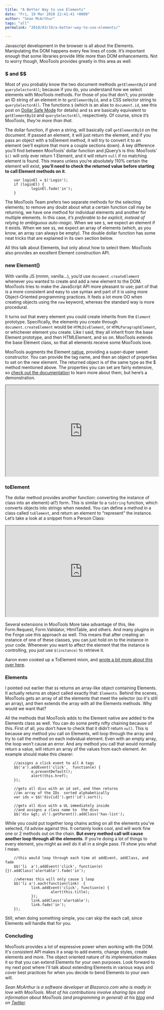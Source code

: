 ```yaml
---
title: "A Better Way to use Elements"
date: "Fri, 19 Mar 2010 22:41:41 +0000"
author: "Sean McArthur"
tags: "all"
permalink: "2010/03/19/a-better-way-to-use-elements/"

---
```

Javascript development in the browser is all about the Elements. Manipulating the DOM happens every few lines of code. It’s important enough that some libraries provide little more than DOM enhancements. Not to worry though, MooTools provides greatly in this area as well.

### $ and $$

Most of you probably know the two document methods `getElementById` and  `querySelectorAll`; because if you do, you understand how we select elements with MooTools methods. For those of you that don’t, you provide an ID string of an element in to `getElementById`, and a CSS selector string to `querySelectorAll`.  The functions `$` (which is an alias to  `document.id`, see this post on [Dollar Safe Mode](http://mootools.net/blog/2009/06/22/the-dollar-safe-mode/) for details) and `$$` are basically equivalent to `getElementById` and `querySelectorAll`, respectively. Of course, since it’s MooTools,  *they’re more than that*. 

The dollar function, if given a string, will basically call `getElementById` on the document. If passed an element, it will just return the element, and  if you pass an object with a toElement method, it will try to convert it to an  element (we’ll explore that more a couple sections down). A key difference you’ll find between MooTools’ dollar function and jQuery’s is this: MooTools’ `$()`  will only ever return 1 Element, and it will return `null` if no matching element is found.  This means unless you’re absolutely 110% certain the element will exist,  **you’ll need to check the returned value before starting to call Element methods on it**.

        var loginEl = $('Login');
        if (loginEl) {
                loginEl.fade('in');
        }  

The MooTools Team prefers two separate methods for the selecting elements; to  remove any doubt about what a certain function call may be returning, we have one method for individual elements and another for multiple elements. In this case, *it’s preferable to be explicit, instead of relying to ambiguous auto-magic*. When we see `$`, we expect an element if it exists. When we see  `$$`, we expect an array of elements (which, as you know, an array can always be  empty). The double dollar function has some neat tricks that are explained in  its own section below.

All this talk about Elements, but only about how to select them. MooTools  also provides an excellent Element construction API.

### new Element()

With vanilla JS (mmm, vanilla…), you’d use `document.createElement` whenever you wanted to create and add a new element to the DOM. MooTools tries to make the JavaScript API more pleasant to use; part of that is a more consistent and easy to use syntax and part of it is using more Object-Oriented programming practices. It feels a lot more OO when creating objects using  the `new` keyword, whereas the standard way is more procedural. 

It turns out that every element you could create inherits from the `Element` prototype. Specifically, the elements you create through `document.createElement` would be `HTMLDivElement`, or `HTMLParagraphElement`, or whichever element you create. Like I said, they all inherit from the base Element prototype, and then HTMLElement, and so on. MooTools extends the base Element class, so that all elements receive some MooTools love.

MooTools augments the Element [native](http://keetology.com/blog/2009/07/20/up-the-herd-ii-native-flora-and-fauna), providing a super-duper sweet constructor. You can provide the tag name, and then an  object of properties to set on the new element. The returned object is of the  same type as the $ method mentioned above. The properties you can set are fairly  extensive, so [check out the documentation](http://mootools.net/docs/core/Element/Element#Element:constructor)  to learn more about them, but here’s a demonstration.

<iframe style="width: 100%; height: 300px" src="http://jsfiddle.net/w00fz/9rxKg/embedded/"></iframe>

### toElement

The dollar method provides another function: converting the instance of class into an element(-al?) form. This is similar to a `toString` function, which  converts objects into strings when needed. You can define a method  in a class called `toElement`, and return an element to “represent” the instance. Let’s take a look at a snippet from a Person Class:

<iframe style="width: 100%; height: 300px" src="http://jsfiddle.net/w00fz/uUxDm/embedded/"></iframe>

Several extensions in MooTools More take advantage of this, like  Form.Request, Form.Validator, HtmlTable, and others. And many plugins in the Forge use this approach as well. This means that after creating an instance of  one of these classes, you can just hold on to the instance in your code.  Whenever you want to affect the element that the instance is controlling, you  just use `$(instance)` to retrieve it.

Aaron even cooked up a ToElement mixin, and [wrote a bit more about this over here](http://www.clientcide.com/best-practices/5-advanced-techniques-for-mootools-development/).

### Elements
I pointed out earlier that `$$` returns an array-like object containing Elements. It actually returns an object called exactly that: `Elements`. Behind  the scenes, MooTools gets an array of all the elements that meet the selector (so it's still an array), and then extends the array with all the Elements  methods. Why would we want that?

All the methods that MooTools adds to the Element native are added to the Elements class as well. You can do some pretty nifty chaining because of this. First of all, you don’t have to check that it didn’t return `null`. This is because any method you call on Elements, will loop through the array and try to call the method on each individual element. Even with an empty array, the loop won’t cause an error. And any method you call that would normally return a value,  will return an array of the values from each element. An example should make this clearer:

        //assigns a click event to all A tags
        $$('a').addEvent('click',  function(e) {
                e.preventDefault();
                alert(this.href);
        });  
        
        //gets all divs with an id set, and then returns
        //an array of the IDs  sorted alphabetically
        var ids = $$('div[id]').get('id').sort();  
        
        //gets all divs with a UL immediately inside
        //and assigns a class name to  the divs
        $$('div &gt; ul').getParent().addClass('has-list');

While you could put together long chains acting on all the elements you’ve selected, I’d advise against this. It certainly looks cool, and will work fine one or 2 methods out on the chain. **But every method call will cause another loop  through all the elements**. If you’re doing a lot of things to every element, you might as well do it all in a single pass. I’ll show you what I mean.

        //this would loop through each time at addEvent, addClass, and fade
        $$('li  a').addEvent('click', function(e) {}).addClass('alertable').fade('in');  
        
        //whereas this will only cause 1 loop
        $$('li a').each(function(link)  {
                link.addEvent('click', function(e) {
                         alert(this.title);
                });
                link.addClass('alertable');
                link.fade('in');
        }); 

Still, when doing something simple, you can skip the each call, since Elements will handle that for you.

### Concluding

MooTools provides a lot of expressive power when working with the DOM. It's consistent API makes it a snap to add events, change styles, create elements and more. The object oriented nature of its implementation makes it so that you can extend Elements for your own purposes. Look forward to my next post where I'll talk about extending Elements in various ways and cover best practices for when you decide to bend Elements to your own will.

*Sean McArthur is a software developer at Blazonco.com who is madly in love with MooTools. Most of his contributions involve sharing tips and information about MooTools (and programming in general) at his [blog](http://mcarthurgfx.com) and on [Twitter](http://twitter.com/seanmonstar).*